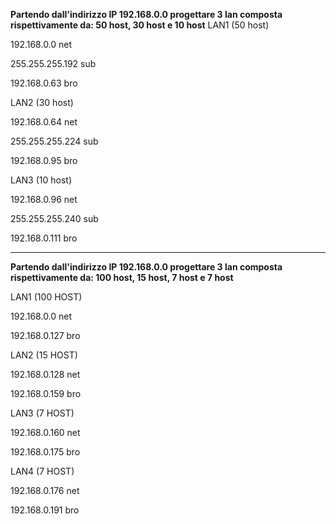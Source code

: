**Partendo dall'indirizzo IP 192.168.0.0 progettare 3 lan composta rispettivamente da: 50 host, 30 host e 10 host**
LAN1 (50 host)

192.168.0.0		    net

255.255.255.192	    sub

192.168.0.63        bro


LAN2 (30 host)

192.168.0.64	    net

255.255.255.224	    sub

192.168.0.95	    bro


LAN3 (10 host)

192.168.0.96	    net

255.255.255.240	    sub

192.168.0.111	    bro


----------------------------------------------------------------
**Partendo dall'indirizzo IP 192.168.0.0 progettare 3 lan composta rispettivamente da: 100 host, 15 host, 7 host e 7 host**

LAN1 (100 HOST)

192.168.0.0     	net

192.168.0.127	    bro


LAN2 (15 HOST)

192.168.0.128   	net

192.168.0.159	    bro


LAN3 (7 HOST)

192.168.0.160   	net

192.168.0.175       bro


LAN4 (7 HOST)

192.168.0.176   	net

192.168.0.191   	bro












